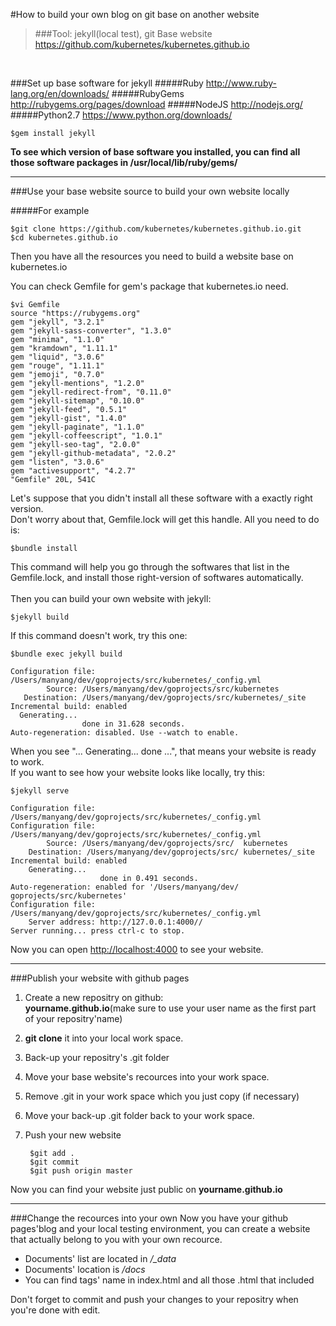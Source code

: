 #How to build your own blog on git base on another website
>###Tool: jekyll(local test), git
Base website <https://github.com/kubernetes/kubernetes.github.io>
<br />

###Set up base software for jekyll
#####Ruby
<http://www.ruby-lang.org/en/downloads/>
#####RubyGems
<http://rubygems.org/pages/download>
#####NodeJS
<http://nodejs.org/>
#####Python2.7
<https://www.python.org/downloads/><br />

	$gem install jekyll
	
__To see which version of base software you installed, you can find all those software packages in /usr/local/lib/ruby/gems/__

---

###Use your base website source to build your own website locally

#####For example

	$git clone https://github.com/kubernetes/kubernetes.github.io.git
	$cd kubernetes.github.io

Then you have all the resources you need to build a website base on kubernetes.io

You can check Gemfile for gem's package that kubernetes.io need.

	$vi Gemfile
	source "https://rubygems.org"
	gem "jekyll", "3.2.1"
	gem "jekyll-sass-converter", "1.3.0"
	gem "minima", "1.1.0"
	gem "kramdown", "1.11.1"
	gem "liquid", "3.0.6"
	gem "rouge", "1.11.1"
	gem "jemoji", "0.7.0"
	gem "jekyll-mentions", "1.2.0"
	gem "jekyll-redirect-from", "0.11.0"
	gem "jekyll-sitemap", "0.10.0"
	gem "jekyll-feed", "0.5.1"
	gem "jekyll-gist", "1.4.0"
	gem "jekyll-paginate", "1.1.0"
	gem "jekyll-coffeescript", "1.0.1"
	gem "jekyll-seo-tag", "2.0.0"
	gem "jekyll-github-metadata", "2.0.2"
	gem "listen", "3.0.6"
	gem "activesupport", "4.2.7"
	"Gemfile" 20L, 541C
	
Let's suppose that you didn't install all these software with a exactly right version.<br />
Don't worry about that, Gemfile.lock will get this handle. All you need to do is:

	$bundle install

This command will help you go through the softwares that  list in the Gemfile.lock, and install those right-version of softwares automatically.<br />
<br />
Then you can build your own website with jekyll:

	$jekyll build
	
If this command doesn't work, try this one:
	
	$bundle exec jekyll build 
	
	Configuration file: /Users/manyang/dev/goprojects/src/kubernetes/_config.yml
            Source: /Users/manyang/dev/goprojects/src/kubernetes
       Destination: /Users/manyang/dev/goprojects/src/kubernetes/_site
 	Incremental build: enabled
      Generating...
                    done in 31.628 seconds.
 	Auto-regeneration: disabled. Use --watch to enable.
 	

When you see "... Generating... done ...", that means your website is ready to work.<br />
If you want to see how your website looks like locally, try this:

	$jekyll serve
	
	Configuration file: /Users/manyang/dev/goprojects/src/kubernetes/_config.yml
	Configuration file: /Users/manyang/dev/goprojects/src/kubernetes/_config.yml
            Source: /Users/manyang/dev/goprojects/src/	kubernetes
       	Destination: /Users/manyang/dev/goprojects/src/	kubernetes/_site
 	Incremental build: enabled
      	Generating...
                    	done in 0.491 seconds.
 	Auto-regeneration: enabled for '/Users/manyang/dev/	goprojects/src/kubernetes'
	Configuration file: /Users/manyang/dev/goprojects/src/kubernetes/_config.yml
    	Server address: http://127.0.0.1:4000//
  	Server running... press ctrl-c to stop.	

Now you can open <http://localhost:4000> to see your website.
<br />

---
###Publish your website with github pages
1. Create a new repositry on github:<br />**yourname.github.io**(make sure to use your user name as the first part of your repositry'name)
2. **git clone** it into your local work space.
3. Back-up your repositry's .git folder
4. Move your base website's recources into your work space.
5. Remove .git in your work space which you just copy (if necessary)
6. Move your back-up .git folder back to your work space.
7. Push your new website

		$git add .
		$git commit
		$git push origin master
		
Now you can find your website just public on **yourname.github.io**

---

###Change the recources into your own
Now you have your github pages'blog and your local testing environment, you can create a website that actually belong to you with your own recource.<br />

- Documents' list are located in */_data*
- Documents' location is */docs*
- You can find tags' name in index.html and all those .html that included

Don't forget to commit and push your changes to your repositry when you're done with edit.


